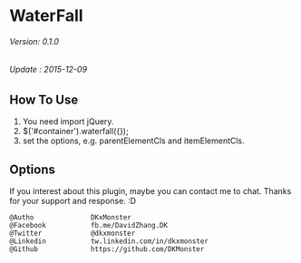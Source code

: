 # WaterFall

###### Version: 0.1.0
###### Update : 2015-12-09

## How To Use
1. You need import jQuery. 
2. $('#container').waterfall({}); 
3. set the options, e.g. parentElementCls and itemElementCls. 

## Options


If you interest about this plugin, maybe you can contact me to chat. Thanks for your support and response. :D

	@Autho				DKxMonster
	@Facebook			fb.me/DavidZhang.DK
	@Twitter			@dkxmonster
	@Linkedin			tw.linkedin.com/in/dkxmonster
	@Github				https://github.com/DKMonster
